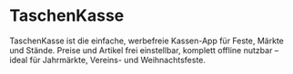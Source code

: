 # TaschenKasse
TaschenKasse ist die einfache, werbefreie Kassen-App für Feste, Märkte und Stände. Preise und Artikel frei einstellbar, komplett offline nutzbar – ideal für Jahrmärkte, Vereins- und Weihnachtsfeste.
